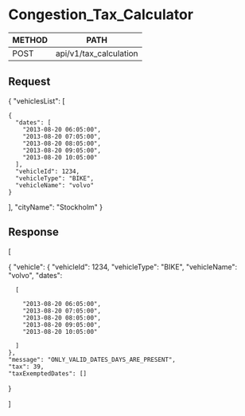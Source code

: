 # Congestion_Tax_Calculator
 

|  METHOD	      | PATH |
| ------------- | ------------- |
| POST  | api/v1/tax_calculation  |

## Request

{
  "vehiclesList": [
  
    {
      "dates": [
        "2013-08-20 06:05:00",
        "2013-08-20 07:05:00",
        "2013-08-20 08:05:00",
        "2013-08-20 09:05:00",
        "2013-08-20 10:05:00"
      ],
      "vehicleId": 1234,
      "vehicleType": "BIKE",
      "vehicleName": "volvo"
    }
  ],
  "cityName": "Stockholm"
}


## Response

[

  {
    "vehicle": {
      "vehicleId": 1234,
      "vehicleType": "BIKE",
      "vehicleName": "volvo",
      "dates": 
      
      [
      
        "2013-08-20 06:05:00",
        "2013-08-20 07:05:00",
        "2013-08-20 08:05:00",
        "2013-08-20 09:05:00",
        "2013-08-20 10:05:00"
        
      ]
    },
    "message": "ONLY_VALID_DATES_DAYS_ARE_PRESENT",
    "tax": 39,
    "taxExemptedDates": []
  } 
  
 ]
  
